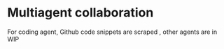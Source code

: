 # Multiagent collaboration
For coding agent, Github code snippets are scraped , other agents are in WIP
